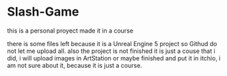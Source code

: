 # Slash-Game
this is a personal proyect made it in a course


there is some files left because it is a Unreal Engine 5 project so Githud do not let me upload all.
also the project is not finished it is just a couse that i did, i will upload images in ArtStation or maybe finished and put it in itchio, i am not sure about it, because it is just a course.

